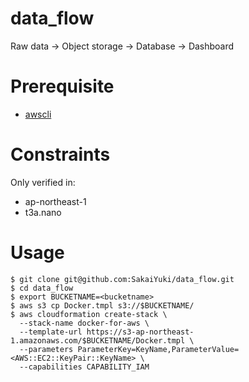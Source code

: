 # data_flow

Raw data -> Object storage -> Database -> Dashboard

# Prerequisite

- [awscli](https://docs.aws.amazon.com/cli/latest/userguide/install-cliv1.html)

# Constraints

Only verified in:

- ap-northeast-1
- t3a.nano

# Usage

```
$ git clone git@github.com:SakaiYuki/data_flow.git
$ cd data_flow
$ export BUCKETNAME=<bucketname>
$ aws s3 cp Docker.tmpl s3://$BUCKETNAME/
$ aws cloudformation create-stack \
  --stack-name docker-for-aws \
  --template-url https://s3-ap-northeast-1.amazonaws.com/$BUCKETNAME/Docker.tmpl \
  --parameters ParameterKey=KeyName,ParameterValue=<AWS::EC2::KeyPair::KeyName> \
  --capabilities CAPABILITY_IAM
```
